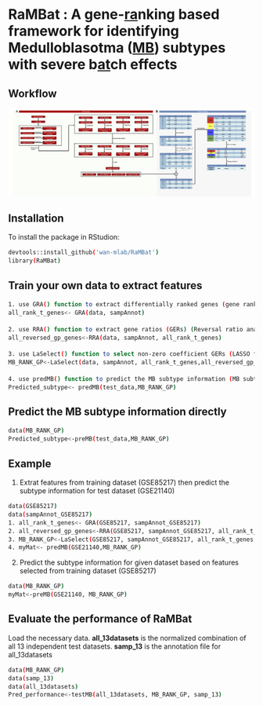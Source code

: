 # RaMBat : A gene-<ins>ra</ins>nking based framework for identifying Medulloblasotma (<ins>MB</ins>) subtypes with severe b<ins>at</ins>ch effects

## Workflow
![Workflow of RaMBat](workflow.png)

## Installation
To install the package in RStudion:
```bash
devtools::install_github('wan-mlab/RaMBat')
library(RaMBat)
```

## Train your own data to extract features
```bash
1. use GRA() function to extract differentially ranked genes (gene rank analysis)
all_rank_t_genes<- GRA(data, sampAnnot)

2. use RRA() function to extract gene ratios (GERs) (Reversal ratio analysis)
all_reversed_gp_genes<-RRA(data, sampAnnot, all_rank_t_genes)

3. use LaSelect() function to select non-zero coefficient GERs (LASSO feature selection)
MB_RANK_GP<-LaSelect(data, sampAnnot, all_rank_t_genes,all_reversed_gp_genes)

4. use predMB() function to predict the MB subtype information (MB subtype identification)
Predicted_subtype<- predMB(test_data,MB_RANK_GP)
```

## Predict the MB subtype information directly
```bash
data(MB_RANK_GP)
Predicted_subtype<-preMB(test_data,MB_RANK_GP)
```

## Example
1. Extrat features from training dataset (GSE85217) then predict the subtype information for test dataset (GSE21140)
```bash
data(GSE85217)
data(sampAnnot_GSE85217)
1. all_rank_t_genes<- GRA(GSE85217, sampAnnot_GSE85217)
2. all_reversed_gp_genes<-RRA(GSE85217, sampAnnot_GSE85217, all_rank_t_genes)
3. MB_RANK_GP<-LaSelect(GSE85217, sampAnnot_GSE85217, all_rank_t_genes,all_reversed_gp_genes)
4. myMat<- predMB(GSE21140,MB_RANK_GP)
```
2. Predict the subtype information for given dataset based on features selected from training dataset (GSE85217)
```bash
data(MB_RANK_GP)
myMat<-preMB(GSE21140, MB_RANK_GP)
```
## Evaluate the performance of RaMBat
Load the necessary data. **all_13datasets** is the normalized combination of all 13 independent test datasets. **samp_13** is the annotation file for all_13datasets
```bash
data(MB_RANK_GP)
data(samp_13)
data(all_13datasets)
Pred_performance<-testMB(all_13datasets, MB_RANK_GP, samp_13)
```
